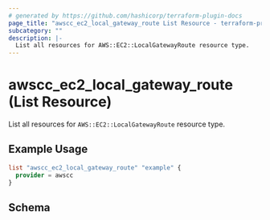```yaml
---
# generated by https://github.com/hashicorp/terraform-plugin-docs
page_title: "awscc_ec2_local_gateway_route List Resource - terraform-provider-awscc"
subcategory: ""
description: |-
  List all resources for AWS::EC2::LocalGatewayRoute resource type.
---
```


# awscc_ec2_local_gateway_route (List Resource)

List all resources for `AWS::EC2::LocalGatewayRoute` resource type.

## Example Usage

```terraform
list "awscc_ec2_local_gateway_route" "example" {
  provider = awscc
}
```

<!-- schema generated by tfplugindocs -->
## Schema
